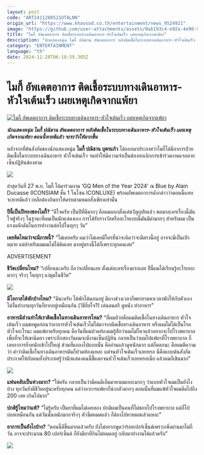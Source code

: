 ```yaml
---
layout: post
code: "ART2411280521UTALNN"
origin_url: "https://www.khaosod.co.th/entertainment/news_9524921"
image: "https://github.com/user-attachments/assets/0ab193c4-e92a-4e90-9a11-eab88b7ace66"
title: "ไมกี้ อัพเดตอาการ ติดเชื้อระบบทางเดินอาหาร-หัวใจเต้นเร็ว เผยเหตุเกิดจากแพ้ยา"
description: "นักแสดงหนุ่ม ไมกี้ ปณิธาน อัพเดตอาการ หลังติดเชื้อในระบบทางเดินอาหาร-หัวใจเต้นเร็ว เผยเหตุเกิดจากแพ้ยา ตอนนี้หายดีแล้ว จะระวังให้มากขึ้น"
category: "ENTERTAINMENT"
language: "th"
date: 2024-11-28T06:10:59.305Z
---
```


# ไมกี้ อัพเดตอาการ ติดเชื้อระบบทางเดินอาหาร-หัวใจเต้นเร็ว เผยเหตุเกิดจากแพ้ยา

[![ไมกี้ อัพเดตอาการ ติดเชื้อระบบทางเดินอาหาร-หัวใจเต้นเร็ว เผยเหตุเกิดจากแพ้ยา](https://www.khaosod.co.th/wpapp/uploads/2024/11/mike1.jpg "ไมกี้ อัพเดตอาการ ติดเชื้อระบบทางเดินอาหาร-หัวใจเต้นเร็ว เผยเหตุเกิดจากแพ้ยา")](https://www.khaosod.co.th/wpapp/uploads/2024/11/mike1.jpg)

_**นักแสดงหนุ่ม ไมกี้ ปณิธาน อัพเดตอาการ หลังติดเชื้อในระบบทางเดินอาหาร-หัวใจเต้นเร็ว เผยเหตุเกิดจากแพ้ยา ตอนนี้หายดีแล้ว จะระวังให้มากขึ้น**_

หลังจากที่ต้นสังกัดของนักแสดงหนุ่ม **ไมกี้ ปณิธาน บุตรแก้ว** ได้ออกมาประกาศว่าไมกี้ได้มีอาการป่วยติดเชื้อในระบบทางเดินอาหาร หัวใจเต้นเร็ว จนทำให้มีความจำเป็นต้องยกเลิกการเข้าร่วมงานแจกลายเซ็นปฏิทินช่องสาม

[![](https://www.khaosod.co.th/wpapp/uploads/2024/11/mike7.jpg)](https://www.khaosod.co.th/wpapp/uploads/2024/11/mike7.jpg)

ล่าสุดวันที่ 27 พ.ย. ไมกี้ ได้มาร่วมงาน ‘GQ Men of the Year 2024’ ณ Blue by Alain Ducasse (ICONSIAM ชั้น 1 ในโซน ICONLUXE) พร้อมอัพเดตอาการดังกล่าวว่าตอนนี้แทบจะหายดีแล้ว เหลือต้องกินยาให้ครบตามหมอสั่งเพียงเท่านั้น

**ปีนี้เป็นปีทองของไมกี้?** “ดีใจครับ เป็นปีที่ดีมากๆ คือผมบอกตั้งแต่ขวัญฤทัยแล้ว พอมาละครเรื่องนี้มันใจฟูจริงๆ ในฐานะที่ผมเป็นนักแสดงเอง การได้รับรางวัลหรืออะไรแบบนี้มันมีค่ามากๆ สำหรับผม เป็นแรงผลักดันในการทำงานต่อไปในทุกๆ วัน”

**เคยคิดไหมว่าจะมีภาพนี้?** “ไม่เคยครับ ผมว่าไม่เคยมีใครที่น่าจะคิดว่าจะมีตรงนี้อยู่ อาจจะมีเป็นเป้าหมาย แต่สำหรับผมผมไม่ได้คิดเลย มาอยู่ตรงนี้ได้ก็เพราะทุกคนเลย”

ADVERTISEMENT

**ชีวิตเปลี่ยนไหม?** “เปลี่ยนนะครับ ถือว่าเปลี่ยนเลย ตั้งแต่ละครเรื่องแรกเลย ปีนี้ผมได้เรียนรู้อะไรเยอะมากๆ จริงๆ ในทุกๆ แง่มุมในชีวิต”

[![](https://www.khaosod.co.th/wpapp/uploads/2024/11/mike4.jpg)](https://www.khaosod.co.th/wpapp/uploads/2024/11/mike4.jpg)

**มีโอกาสได้พักบ้างไหม?** “มีนะครับ ได้พักได้นอนอยู่ มีบางช่วงเวลาก็พยายามหาเวลาพักให้กับตัวเอง ไม่งั้นทำงานทุกวันก็ยากอยู่เหมือนกัน (วิธีฮีลใจ?) เล่นดนตรี ดูหนัง ทำอาหาร”

**อาหารมีส่วนทำให้เราติดเชื้อในทางเดินอาหารไหม?** “ที่ผมป่วยคือผมติดเชื้อในทางเดินอาหาร หัวใจเต้นเร็ว ผมขอพูดก่อนว่าอาการหัวใจเต้นเร็วไม่ได้มาจากติดเชื้อทางเดินอาหาร หรือผมไม่ได้เป็นโรคหัวใจอะไรนะ ผมแพ้ยาครับทุกคน คือวันที่ผมปวดท้องผมรู้สึกว่าผมไม่ไหวแล้วอยากจะไปโรงพยาบาลเพื่อที่จะให้เขาฉีดยา เพราะอีกสองวันผมจะมีงานเซ็นปฏิทิน กลายเป็นว่าผมไปแพ้ยาที่โรงพยาบาล ก็เลยอาการยิ่งหนักเข้าไปใหญ่ ส่วนที่แถลงไปแบบนั้น คืออ่านแล้วดูหนักมาก แต่ก็ตลกนะ คือผมตีความว่า คำว่าติดเชื้อในทางเดินอาหารมันก็ปวดท้องแหละ แต่จนหัวใจเต้นเร็วเลยหรอ นี่คือแบบต้นสังกัดประกาศให้กับคนทั้งประเทศรู้ว่านักแสดงคนนี้ขี้แตกจนหัวใจเต้นเร็วเลยหรอเนี่ย แล้วผมก็เขินมาก”

[![](https://www.khaosod.co.th/wpapp/uploads/2024/11/mike6.jpg)](https://www.khaosod.co.th/wpapp/uploads/2024/11/mike6.jpg)

**แฟนคลับเป็นห่วงมาก?** “ใช่ครับ กลายเป็นว่ามีคนดีเอ็มมาหาผมเยอะมากๆ ว่าแบบหัวใจผมเป็นยังไงบ้าง ทุกวันยังมีชีวิตอยู่นะครับทุกคน แต่ว่าอาการแพ้ยาก็น่ากลัวมากๆ ตอนนั้นที่ผมแพ้หัวใจผมดีดไปถึง 200 เลย เกินไปมาก”

**ปกติรู้ไหมว่าแพ้?** “ไม่รู้ครับ เป็นยาที่ผมไม่เคยลอง ปกติผมเป็นคนที่ไม่ชอบไปโรงพยาบาล แต่ก็ไปบ่อยเหมือนกัน แต่วันนั้นหนักมากจริงๆ ตัวซีดหมดแล้ว ก็ต้องไปหาหมอแล้วแหละ”

**อาการเป็นยังไงบ้าง?** “ตอนนี้ดีขึ้นมากแล้วครับ ยังไม่อยากพูดว่าร้อยเปอร์เซ็นต์เพราะเพิ่งผ่านมาไม่กี่วัน อาจจะประมาณ 80 เปอร์เซ็นต์ ก็ยังมียาที่กินไม่หมดอยู่ กลับมาทำงานได้แล้วครับ”

[![](https://www.khaosod.co.th/wpapp/uploads/2024/11/mike3.jpg)](https://www.khaosod.co.th/wpapp/uploads/2024/11/mike3.jpg)